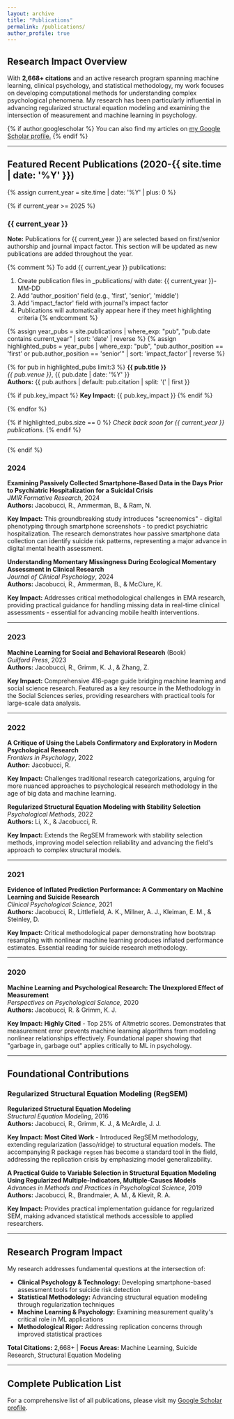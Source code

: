 ```yaml
---
layout: archive
title: "Publications"
permalink: /publications/
author_profile: true
---
```


## Research Impact Overview

With **2,668+ citations** and an active research program spanning machine learning, clinical psychology, and statistical methodology, my work focuses on developing computational methods for understanding complex psychological phenomena. My research has been particularly influential in advancing regularized structural equation modeling and examining the intersection of measurement and machine learning in psychology.

{% if author.googlescholar %}
  You can also find my articles on <u><a href="{{author.googlescholar}}">my Google Scholar profile</a>.</u>
{% endif %}

---

## Featured Recent Publications (2020-{{ site.time | date: '%Y' }})

{% assign current_year = site.time | date: '%Y' | plus: 0 %}

{% if current_year >= 2025 %}
### {{ current_year }}

**Note:** Publications for {{ current_year }} are selected based on first/senior authorship and journal impact factor. This section will be updated as new publications are added throughout the year.

{% comment %}
To add {{ current_year }} publications:
1. Create publication files in _publications/ with date: {{ current_year }}-MM-DD
2. Add 'author_position' field (e.g., 'first', 'senior', 'middle')
3. Add 'impact_factor' field with journal's impact factor
4. Publications will automatically appear here if they meet highlighting criteria
{% endcomment %}

{% assign year_pubs = site.publications | where_exp: "pub", "pub.date contains current_year" | sort: 'date' | reverse %}
{% assign highlighted_pubs = year_pubs | where_exp: "pub", "pub.author_position == 'first' or pub.author_position == 'senior'" | sort: 'impact_factor' | reverse %}

{% for pub in highlighted_pubs limit:3 %}
**{{ pub.title }}**  
*{{ pub.venue }}*, {{ pub.date | date: '%Y' }}  
**Authors:** {{ pub.authors | default: pub.citation | split: '(' | first }}

{% if pub.key_impact %}
**Key Impact:** {{ pub.key_impact }}
{% endif %}

{% endfor %}

{% if highlighted_pubs.size == 0 %}
*Check back soon for {{ current_year }} publications.*
{% endif %}

---
{% endif %}

### 2024

**Examining Passively Collected Smartphone-Based Data in the Days Prior to Psychiatric Hospitalization for a Suicidal Crisis**  
*JMIR Formative Research*, 2024  
**Authors:** Jacobucci, R., Ammerman, B., & Ram, N.

**Key Impact:** This groundbreaking study introduces "screenomics" - digital phenotyping through smartphone screenshots - to predict psychiatric hospitalization. The research demonstrates how passive smartphone data collection can identify suicide risk patterns, representing a major advance in digital mental health assessment.

**Understanding Momentary Missingness During Ecological Momentary Assessment in Clinical Research**  
*Journal of Clinical Psychology*, 2024  
**Authors:** Jacobucci, R., Ammerman, B., & McClure, K.

**Key Impact:** Addresses critical methodological challenges in EMA research, providing practical guidance for handling missing data in real-time clinical assessments - essential for advancing mobile health interventions.

---

### 2023

**Machine Learning for Social and Behavioral Research** (Book)  
*Guilford Press*, 2023  
**Authors:** Jacobucci, R., Grimm, K. J., & Zhang, Z.

**Key Impact:** Comprehensive 416-page guide bridging machine learning and social science research. Featured as a key resource in the Methodology in the Social Sciences series, providing researchers with practical tools for large-scale data analysis.

---

### 2022

**A Critique of Using the Labels Confirmatory and Exploratory in Modern Psychological Research**  
*Frontiers in Psychology*, 2022  
**Author:** Jacobucci, R.

**Key Impact:** Challenges traditional research categorizations, arguing for more nuanced approaches to psychological research methodology in the age of big data and machine learning.

**Regularized Structural Equation Modeling with Stability Selection**  
*Psychological Methods*, 2022  
**Authors:** Li, X., & Jacobucci, R.

**Key Impact:** Extends the RegSEM framework with stability selection methods, improving model selection reliability and advancing the field's approach to complex structural models.

---

### 2021

**Evidence of Inflated Prediction Performance: A Commentary on Machine Learning and Suicide Research**  
*Clinical Psychological Science*, 2021  
**Authors:** Jacobucci, R., Littlefield, A. K., Millner, A. J., Kleiman, E. M., & Steinley, D.

**Key Impact:** Critical methodological paper demonstrating how bootstrap resampling with nonlinear machine learning produces inflated performance estimates. Essential reading for suicide research methodology.

---

### 2020

**Machine Learning and Psychological Research: The Unexplored Effect of Measurement**  
*Perspectives on Psychological Science*, 2020  
**Authors:** Jacobucci, R. & Grimm, K. J.

**Key Impact:** **Highly Cited** - Top 25% of Altmetric scores. Demonstrates that measurement error prevents machine learning algorithms from modeling nonlinear relationships effectively. Foundational paper showing that "garbage in, garbage out" applies critically to ML in psychology.

---

## Foundational Contributions

### Regularized Structural Equation Modeling (RegSEM)

**Regularized Structural Equation Modeling**  
*Structural Equation Modeling*, 2016  
**Authors:** Jacobucci, R., Grimm, K. J., & McArdle, J. J.

**Key Impact:** **Most Cited Work** - Introduced RegSEM methodology, extending regularization (lasso/ridge) to structural equation models. The accompanying R package `regsem` has become a standard tool in the field, addressing the replication crisis by emphasizing model generalizability.

**A Practical Guide to Variable Selection in Structural Equation Modeling Using Regularized Multiple-Indicators, Multiple-Causes Models**  
*Advances in Methods and Practices in Psychological Science*, 2019  
**Authors:** Jacobucci, R., Brandmaier, A. M., & Kievit, R. A.

**Key Impact:** Provides practical implementation guidance for regularized SEM, making advanced statistical methods accessible to applied researchers.

---

## Research Program Impact

My research addresses fundamental questions at the intersection of:

- **Clinical Psychology & Technology:** Developing smartphone-based assessment tools for suicide risk detection
- **Statistical Methodology:** Advancing structural equation modeling through regularization techniques  
- **Machine Learning & Psychology:** Examining measurement quality's critical role in ML applications
- **Methodological Rigor:** Addressing replication concerns through improved statistical practices

**Total Citations:** 2,668+ | **Focus Areas:** Machine Learning, Suicide Research, Structural Equation Modeling

---

## Complete Publication List

For a comprehensive list of all publications, please visit my [Google Scholar profile](https://scholar.google.com/citations?user=K7_cclwAAAAJ&hl=en).
